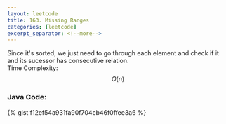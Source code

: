 ```yaml
---
layout: leetcode
title: 163. Missing Ranges
categories: [leetcode]
excerpt_separator: <!--more-->
---
```

Since it's sorted, we just need to go through each element and check if it and its sucessor has consecutive relation.   
Time Complexity: $$O(n)$$
<!--more-->

### Java Code:
{% gist f12ef54a931fa90f704cb46f0ffee3a6 %}
<div
  class="fb-like"
  data-share="true"
  data-width="450"
  data-show-faces="true">
</div>
<div class="fb-comments" data-href="https://tyge318.github.io/{{page.title}}/" data-numposts="10"></div>
